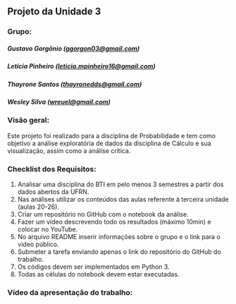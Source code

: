 ## Projeto da Unidade 3

### Grupo:
##### Gustavo Gorgônio (ggorgon03@gmail.com)
##### Letícia Pinheiro (leticia.mpinheiro16@gmail.com)
##### Thayrone Santos (thayronedds@gmail.com)
##### Wesley Silva (wreuel@gmail.com)

### Visão geral:
Este projeto foi realizado para a disciplina de Probabilidade e tem como objetivo a análise exploratória de dados da disciplina de Cálculo e sua visualização, assim como a análise crítica.

### Checklist dos Requisitos:
1. Analisar uma disciplina do BTI em pelo menos 3 semestres a partir dos dados abertos da UFRN.
2. Nas análises utilizar os conteúdos das aulas referente à terceira unidade (aulas 20-26).
3. Criar um repositório no GitHub com o notebook da análise.
4. Fazer um vídeo descrevendo todo os resultados (máximo 10min) e colocar no YouTube.
5. No arquivo README inserir informações sobre o grupo e o link para o video público.
6. Submeter a tarefa enviando apenas o link do repositório do GitHub do trabalho.
7. Os códigos devem ser implementados em Python 3.
8. Todas as células do notebook devem estar executadas.


### Vídeo da apresentação do trabalho:
